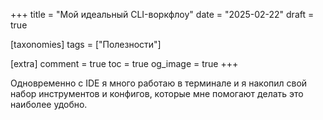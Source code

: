 +++
title = "Мой идеальный CLI-воркфлоу"
date = "2025-02-22"
draft = true

[taxonomies]
tags = ["Полезности"]

[extra]
comment = true
toc = true
og_image = true
+++

Одновременно с IDE я много работаю в терминале и я накопил свой набор инструментов и конфигов, которые мне помогают делать это наиболее удобно.

<!--more-->

